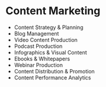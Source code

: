 # Content Marketing

- Content Strategy & Planning
- Blog Management
- Video Content Production
- Podcast Production
- Infographics & Visual Content
- Ebooks & Whitepapers
- Webinar Production
- Content Distribution & Promotion
- Content Performance Analytics